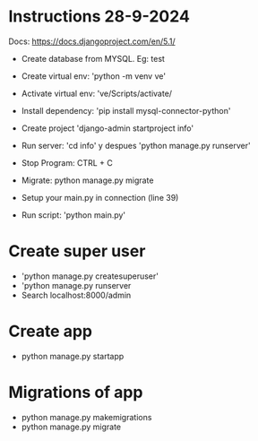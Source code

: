 # Instructions 28-9-2024

Docs: https://docs.djangoproject.com/en/5.1/


- Create database from MYSQL. Eg: test
- Create virtual env: 'python -m venv ve'
- Activate virtual env: 've/Scripts/activate/
- Install dependency: 'pip install mysql-connector-python'
- Create project 'django-admin startproject info'
- Run server: 'cd info' y despues 'python manage.py runserver'
- Stop Program: CTRL + C
- Migrate: python manage.py migrate

- Setup your main.py in connection (line 39)
- Run script: 'python main.py'

# Create super user

- 'python manage.py createsuperuser'
- 'python manage.py runserver
- Search localhost:8000/admin

# Create app

- python manage.py startapp <app>

# Migrations of app
- python manage.py makemigrations
- python manage.py migrate